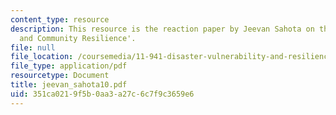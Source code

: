 ```yaml
---
content_type: resource
description: This resource is the reaction paper by Jeevan Sahota on the topic 'Governance
  and Community Resilience'.
file: null
file_location: /coursemedia/11-941-disaster-vulnerability-and-resilience-spring-2005/351ca0219f5b0aa3a27c6c7f9c3659e6_jeevan_sahota10.pdf
file_type: application/pdf
resourcetype: Document
title: jeevan_sahota10.pdf
uid: 351ca021-9f5b-0aa3-a27c-6c7f9c3659e6
---
```


